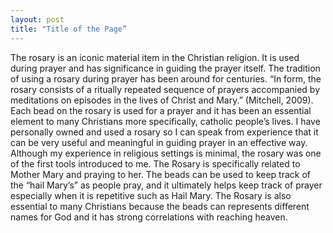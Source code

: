 ```yaml
---
layout: post
title: "Title of the Page”
---
```


The rosary is an iconic material item in the Christian religion. It is used during prayer and has significance in guiding the prayer itself. The tradition of using a rosary during prayer has been around for centuries. “In form, the rosary consists of a ritually repeated sequence of prayers accompanied by meditations on episodes in the lives of Christ and Mary.” (Mitchell, 2009). Each bead on the rosary is used for a prayer and it has been an essential element to many Christians more specifically, catholic people’s lives. I have personally owned and used a rosary so I can speak from experience that it can be very useful and meaningful in guiding prayer in an effective way. Although my experience in religious settings is minimal, the rosary was one of the first tools introduced to me. The Rosary is specifically related to Mother Mary and praying to her. The beads can be used to keep track of the “hail Mary’s” as people pray, and it ultimately helps keep track of prayer especially when it is repetitive such as Hail Mary. The Rosary is also essential to many Christians because the beads can represents different names for God and it has strong correlations with reaching heaven. 
